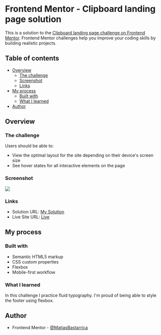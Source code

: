 # Frontend Mentor - Clipboard landing page solution

This is a solution to the [Clipboard landing page challenge on Frontend Mentor](https://www.frontendmentor.io/challenges/clipboard-landing-page-5cc9bccd6c4c91111378ecb9). Frontend Mentor challenges help you improve your coding skills by building realistic projects.

## Table of contents

- [Overview](#overview)
  - [The challenge](#the-challenge)
  - [Screenshot](#screenshot)
  - [Links](#links)
- [My process](#my-process)
  - [Built with](#built-with)
  - [What I learned](#what-i-learned)
- [Author](#author)

## Overview

### The challenge

Users should be able to:

- View the optimal layout for the site depending on their device's screen size
- See hover states for all interactive elements on the page

### Screenshot

![](./screenshot.png)

### Links

- Solution URL: [My Solution](https://www.frontendmentor.io/solutions/clipboard-landing-page-mb-h-I3H76L3Q)
- Live Site URL: [Live](https://matiasbastarrica.github.io/clipboard-landing-page/)

## My process

### Built with

- Semantic HTML5 markup
- CSS custom properties
- Flexbox
- Mobile-first workflow

### What I learned

In this challenge I practice fluid typography.
I'm proud of being able to style the footer using flexbox.

## Author

- Frontend Mentor - [@MatiasBastarrica](https://www.frontendmentor.io/profile/MatiasBastarrica)
